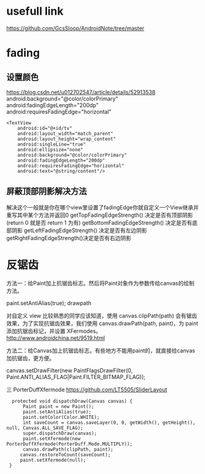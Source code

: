 # usefull link
https://github.com/GcsSloop/AndroidNote/tree/master

# fading
## 设置颜色
https://blog.csdn.net/u012702547/article/details/52913538
        android:background="@color/colorPrimary"
        android:fadingEdgeLength="200dp"
        android:requiresFadingEdge="horizontal"
        
    <TextView
        android:id="@+id/tv"
        android:layout_width="match_parent"
        android:layout_height="wrap_content"
        android:singleLine="true"
        android:ellipsize="none"
        android:background="@color/colorPrimary"
        android:fadingEdgeLength="200dp"
        android:requiresFadingEdge="horizontal"
        android:text="@string/content"/>
        
        
## 屏蔽顶部阴影解决方法        
解决这个一般就是你在哪个view里设置了fadingEdge你就自定义一个View继承并重写其中某个方法并返回0
getTopFadingEdgeStrength() 决定是否有顶部阴影 (return 0 就是否 return 1 为有)
getBottomFadingEdgeStrength() 决定是否有底部阴影
getLeftFadingEdgeStrength() 决定是否有左边阴影
getRightFadingEdgeStrength()决定是否有右边阴影

# 反锯齿
方法一：给Paint加上抗锯齿标志。然后将Paint对象作为参数传给canvas的绘制方法。

paint.setAntiAlias(true);
drawpath

对自定义 view 比较熟悉的同学应该知道，使用 canvas.clipPath(path) 会有锯齿效果，为了实现抗锯齿效果，我们使用 canvas.drawPath(path, paint)，为 paint 添加抗锯齿标记，并设置 XFermodes。
http://www.androidchina.net/9519.html


方法二：给Canvas加上抗锯齿标志。有些地方不能用paint的，就直接给canvas加抗锯齿，更方便。

canvas.setDrawFilter(new PaintFlagsDrawFilter(0, Paint.ANTI_ALIAS_FLAG|Paint.FILTER_BITMAP_FLAG));

三 PorterDuffXfermode
https://github.com/LT5505/SliderLayout

      protected void dispatchDraw(Canvas canvas) {
          Paint paint = new Paint();
          paint.setAntiAlias(true);
          paint.setColor(Color.WHITE);
          int saveCount = canvas.saveLayer(0, 0, getWidth(), getHeight(), null, Canvas.ALL_SAVE_FLAG);
          super.dispatchDraw(canvas);
          paint.setXfermode(new PorterDuffXfermode(PorterDuff.Mode.MULTIPLY));
          canvas.drawPath(clipPath, paint);
         canvas.restoreToCount(saveCount);
         paint.setXfermode(null);
     }
